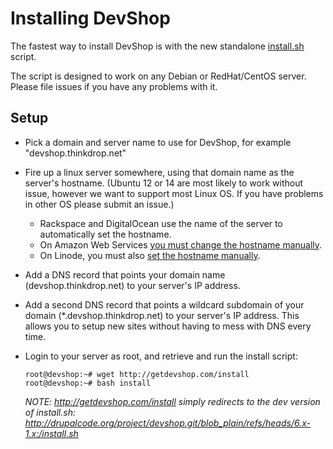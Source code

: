 Installing DevShop
==================


The fastest way to install DevShop is with the new standalone <a href="http://drupalcode.org/project/devshop.git/blob_plain/refs/heads/6.x-1.x:/install.sh">install.sh</a> script.

The script is designed to work on any Debian or RedHat/CentOS server. Please file issues if you have any problems with it.

Setup
-----

- Pick a domain and server name to use for DevShop, for example "devshop.thinkdrop.net"
- Fire up a linux server somewhere, using that domain name as the server's hostname. (Ubuntu 12 or 14 are most likely to work without issue, however we want to support most Linux OS. If you have problems in other OS please submit an issue.)
  - Rackspace and DigitalOcean use the name of the server to automatically set the hostname.
  - On Amazon Web Services <a href="http://docs.aws.amazon.com/AWSEC2/latest/UserGuide/set-hostname.html">you must change the hostname manually</a>.
  - On Linode, you must also <a href="https://www.linode.com/docs/getting-started#setting-the-hostname">set the hostname manually</a>.

- Add a DNS record that points your domain name (devshop.thinkdrop.net) to your server's IP address.
- Add a second DNS record that points a wildcard subdomain of your domain (*.devshop.thinkdrop.net) to your server's IP address. This allows you to setup new sites without having to mess with DNS every time.
- Login to your server as root, and retrieve and run the install script:

  ```
  root@devshop:~# wget http://getdevshop.com/install
  root@devshop:~# bash install
  ```

  *NOTE: http://getdevshop.com/install simply redirects to the dev version of install.sh: http://drupalcode.org/project/devshop.git/blob_plain/refs/heads/6.x-1.x:/install.sh*